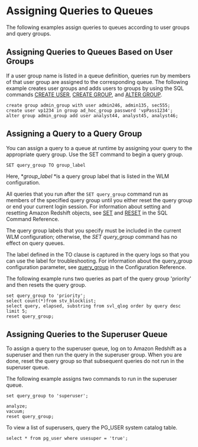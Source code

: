 # Assigning Queries to Queues<a name="cm-c-executing-queries"></a>

The following examples assign queries to queues according to user groups and query groups\.

## Assigning Queries to Queues Based on User Groups<a name="cm-c-executing-queries-assigning-queries-to-queues-based-on-user-groups"></a>

If a user group name is listed in a queue definition, queries run by members of that user group are assigned to the corresponding queue\. The following example creates user groups and adds users to groups by using the SQL commands [CREATE USER](r_CREATE_USER.md), [CREATE GROUP](r_CREATE_GROUP.md), and [ALTER GROUP](r_ALTER_GROUP.md)\.

```
create group admin_group with user admin246, admin135, sec555;
create user vp1234 in group ad_hoc_group password 'vpPass1234';
alter group admin_group add user analyst44, analyst45, analyst46;
```

## Assigning a Query to a Query Group<a name="cm-c-executing-queries-assigning-a-query-to-a-query-group"></a>

You can assign a query to a queue at runtime by assigning your query to the appropriate query group\. Use the SET command to begin a query group\.

```
SET query_group TO group_label             
```

Here, **group\_label* *is a query group label that is listed in the WLM configuration\.

All queries that you run after the `SET query_group` command run as members of the specified query group until you either reset the query group or end your current login session\. For information about setting and resetting Amazon Redshift objects, see [SET](r_SET.md) and [RESET](r_RESET.md) in the SQL Command Reference\.

The query group labels that you specify must be included in the current WLM configuration; otherwise, the *SET query\_group* command has no effect on query queues\.

The label defined in the TO clause is captured in the query logs so that you can use the label for troubleshooting\. For information about the query\_group configuration parameter, see [query\_group](r_query_group.md) in the Configuration Reference\.

The following example runs two queries as part of the query group 'priority' and then resets the query group\.

```
set query_group to 'priority';
select count(*)from stv_blocklist;
select query, elapsed, substring from svl_qlog order by query desc limit 5; 
reset query_group;
```

## Assigning Queries to the Superuser Queue<a name="cm-c-executing-queries-assigning-superuser-queue"></a>

To assign a query to the superuser queue, log on to Amazon Redshift as a superuser and then run the query in the superuser group\. When you are done, reset the query group so that subsequent queries do not run in the superuser queue\.

The following example assigns two commands to run in the superuser queue\.

```
set query_group to 'superuser';

analyze;
vacuum; 
reset query_group;
```

To view a list of superusers, query the PG\_USER system catalog table\.

```
select * from pg_user where usesuper = 'true';
```